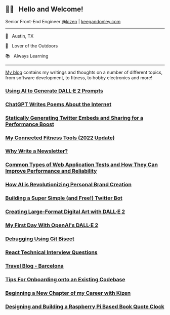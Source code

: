 ## 👋🏼 &nbsp; Hello and Welcome!

Senior Front-End Engineer [@kizen](https://github.com/kizen) | [keegandonley.com](https://keegandonley.com)

<hr>

🌵 &nbsp; Austin, TX

🌲 &nbsp; Lover of the Outdoors

📚 &nbsp; Always Learning

<hr>

[My blog](https://keegandonley.com/blog) contains my writings and thoughts on a number of different topics, from software development, to fitness, to hobby electronics and more!

### [Using AI to Generate DALL·E 2 Prompts](https://keegandonley.com/blog/using-ai-to-generate-dall-e-2-prompts)
### [ChatGPT Writes Poems About the Internet](https://keegandonley.com/blog/chatgpt-writes-poems-about-the-internet)
### [Statically Generating Twitter Embeds and Sharing for a Performance Boost](https://keegandonley.com/blog/statically-generating-twitter-embeds-and-sharing-for-a-performance-boost)
### [My Connected Fitness Tools (2022 Update)](https://keegandonley.com/blog/my-connected-fitness-tools-part-2)
### [Why Write a Newsletter?](https://keegandonley.com/blog/why-write-a-newsletter)
### [Common Types of Web Application Tests and How They Can Improve Performance and Reliability](https://keegandonley.com/blog/common-types-of-web-application-tests-and-how-they-can-improve-performance-and-reliability)
### [How AI is Revolutionizing Personal Brand Creation](https://keegandonley.com/blog/how-ai-is-revolutionizing-personal-brand-creation)
### [Building a Super Simple (and Free!) Twitter Bot](https://keegandonley.com/blog/building-a-super-simple-and-free-twitter-bot)
### [Creating Large-Format Digital Art with DALL·E 2](https://keegandonley.com/blog/building-large-format-graphics-with-openai-s-dall-e-2)
### [My First Day With OpenAI's DALL·E 2](https://keegandonley.com/blog/a-quick-look-at-openai-dall-e-2)
### [Debugging Using Git Bisect](https://keegandonley.com/blog/debugging-code-using-git-bisect)
### [React Technical Interview Questions](https://keegandonley.com/blog/react-interview-questions)
### [Travel Blog - Barcelona](https://keegandonley.com/blog/trip-to-europe-part-i-barcelona)
### [Tips For Onboarding onto an Existing Codebase](https://keegandonley.com/blog/tips-for-onboarding-onto-an-existing-codebase)
### [Beginning a New Chapter of my Career with Kizen](https://keegandonley.com/blog/beginning-a-new-chapter-of-my-career-with-kizen)
### [Designing and Building a Raspberry Pi Based Book Quote Clock](https://keegandonley.com/blog/designing-and-building-a-raspberry-pi-based-book-quote-clock)
